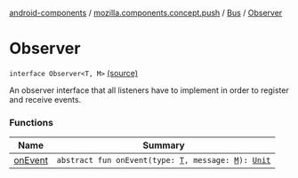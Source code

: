 [android-components](../../../index.md) / [mozilla.components.concept.push](../../index.md) / [Bus](../index.md) / [Observer](./index.md)

# Observer

`interface Observer<T, M>` [(source)](https://github.com/mozilla-mobile/android-components/blob/master/components/concept/push/src/main/java/mozilla/components/concept/push/Bus.kt#L65)

An observer interface that all listeners have to implement in order to register and receive events.

### Functions

| Name | Summary |
|---|---|
| [onEvent](on-event.md) | `abstract fun onEvent(type: `[`T`](index.md#T)`, message: `[`M`](index.md#M)`): `[`Unit`](https://kotlinlang.org/api/latest/jvm/stdlib/kotlin/-unit/index.html) |
